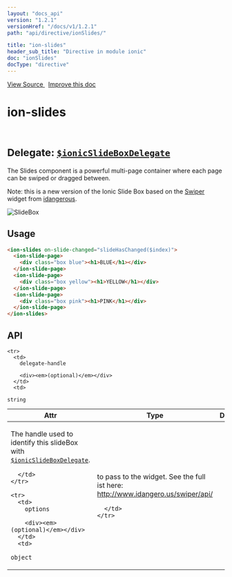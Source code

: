 ```yaml
---
layout: "docs_api"
version: "1.2.1"
versionHref: "/docs/v1/1.2.1"
path: "api/directive/ionSlides/"

title: "ion-slides"
header_sub_title: "Directive in module ionic"
doc: "ionSlides"
docType: "directive"
---
```


<div class="improve-docs">
<a href='https://github.com/driftyco/ionic-v1/blob/master/js/angular/directive/slides.js#L2'>
View Source
</a>
&nbsp;
<a href='http://github.com/driftyco/ionic/edit/1.x/js/angular/directive/slides.js#L2'>
Improve this doc
</a>
</div>




<h1 class="api-title">

ion-slides



<br/>
<small>
Delegate: <a href="/docs/v1/api/service/$ionicSlideBoxDelegate/"><code>$ionicSlideBoxDelegate</code></a>
</small>

</h1>





The Slides component is a powerful multi-page container where each page can be swiped or dragged between.

Note: this is a new version of the Ionic Slide Box based on the [Swiper](http://www.idangero.us/swiper/#.Vmc1J-ODFBc) widget from
[idangerous](http://www.idangero.us/).

![SlideBox](http://ionicframework.com.s3.amazonaws.com/docs/controllers/slideBox.gif)









<h2 id="usage">Usage</h2>

```html
<ion-slides on-slide-changed="slideHasChanged($index)">
  <ion-slide-page>
    <div class="box blue"><h1>BLUE</h1></div>
  </ion-slide-page>
  <ion-slide-page>
    <div class="box yellow"><h1>YELLOW</h1></div>
  </ion-slide-page>
  <ion-slide-page>
    <div class="box pink"><h1>PINK</h1></div>
  </ion-slide-page>
</ion-slides>
```


<h2 id="api" style="clear:both;">API</h2>

<table class="table" style="margin:0;">
  <thead>
    <tr>
      <th>Attr</th>
      <th>Type</th>
      <th>Details</th>
    </tr>
  </thead>
  <tbody>
    
    <tr>
      <td>
        delegate-handle
        
        <div><em>(optional)</em></div>
      </td>
      <td>
        
  <code>string</code>
      </td>
      <td>
        <p>The handle used to identify this slideBox
with <a href="/docs/v1/api/service/$ionicSlideBoxDelegate/"><code>$ionicSlideBoxDelegate</code></a>.</p>

        
      </td>
    </tr>
    
    <tr>
      <td>
        options
        
        <div><em>(optional)</em></div>
      </td>
      <td>
        
  <code>object</code>
      </td>
      <td>
        <p>to pass to the widget. See the full ist here: <a href="http://www.idangero.us/swiper/api/"><a href="http://www.idangero.us/swiper/api/">http://www.idangero.us/swiper/api/</a></a></p>

        
      </td>
    </tr>
    
  </tbody>
</table>









